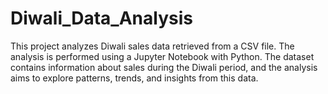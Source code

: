 # Diwali_Data_Analysis
This project analyzes Diwali sales data retrieved from a CSV file. The analysis is performed using a Jupyter Notebook with Python. The dataset contains information about sales during the Diwali period, and the analysis aims to explore patterns, trends, and insights from this data.

